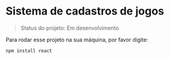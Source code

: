 <h1> Sistema de cadastros de jogos </h1>

> Status do projeto: Em desenvolvimento

Para rodar esse projeto na sua máquina, por favor digite:

```
npm install react
```
